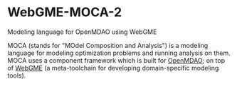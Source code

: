 # WebGME-MOCA-2
Modeling language for OpenMDAO using WebGME

MOCA (stands for "MOdel Composition and Analysis") is a modeling language for modeling optimization problems and running analysis on them. 
MOCA uses a component framework which is built for [OpenMDAO](https://www.google.com/webhp?sourceid=chrome-instant&ion=1&espv=2&ie=UTF-8#q=openmdao);
on top of [WebGME](https://webgme.org/) (a meta-toolchain for developing domain-specific modeling tools).
